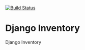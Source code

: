 [![Build Status](https://travis-ci.org/ohing504/django-inventory.svg?branch=master,develop)](https://travis-ci.org/ohing504/django-inventory)

# Django Inventory

Django Inventory

